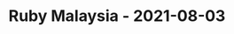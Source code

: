 ---
layout: post
title: Ruby Malaysia - 2021-08-03
datetime: '2021-08-03T07:30:00-04:00'
name: Ruby Malaysia
external_url: https://www.meetup.com/ruby-malaysia/events/279525628/
online_event: true
year_month: 2021-08
---